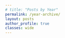 ```yaml
---
# title: "Posts by Year"
permalink: /year-archive/
layout: posts
author_profile: true
classes: wide
---
```

